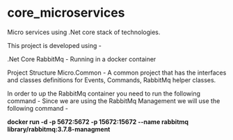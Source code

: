 # core_microservices
Micro services using .Net core stack of technologies.

This project is developed using -

.Net Core
RabbitMq - Running in a docker container

Project Structure
Micro.Common - A common project that has the interfaces and classes definitions for Events, Commands, RabbitMq helper classes.

In order to up the RabbitMq container you need to run the following command -
Since we are using the RabbitMq Management we will use the following command -

<b>docker run -d -p 5672:5672 -p 15672:15672 --name rabbitmq library/rabbitmq:3.7.8-managment</b>
